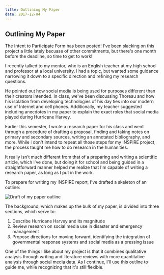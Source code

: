 ```yaml
---
title: Outlining My Paper
date: 2017-12-04
---
```


## Outlining My Paper

The Intent to Participate Form has been posted! I've been slacking on this project a little lately becuase of other commitments, but there's one month before the deadline, so time to get to work!

I recently talked to my mentor, who is an English teacher at my high school and professor at a local university. I had a topic, but wanted some guidance narrowing it down to a specific direction and refining my research questions.

He pointed out how social media is being used for purposes different than their creators intended. In class, we've been discussing Thoreau and how his isolation from developing technologies of his day ties into our modern use of Internet and cell phones. Additionally, my teacher suggested including anecdotes in my paper to explain the exact roles that social media played during Hurricane Harvey.

Earlier this semester, I wrote a research paper for his class and went through a procedure of drafting a proposal, finding and taking notes on primary and secondary sources, writing an annotated bibliography, and more. While I don't intend to repeat all those steps for my INSPIRE project, the process taught me how to do research in the humanities.

It really isn't much different from that of a preparing and writing a scientific article, which I've done, but doing it for school and being guided in a straightforward manner helped me realize that I'm capable of writing a research paper, as long as I put in the work.

To prepare for writing my INSPIRE report, I've drafted a skeleton of an outline:

![Draft of my paper outline]({{'/img/outline.jpg'|prepend:site.baseurl}})

The background, which makes up the bulk of my paper, is divided into three sections, which serve to:

1. Describe Hurricane Harvey and its magnitude
2. Review research on social media use in disaster and emergency management
3. Propose directions for moving forward, identifying the integration of governmental response systems and social media as a pressing issue

One of the things I like about my project is that it combines qualitative analysis through writing and literature reviews with more quantitative analysis through social media data. As I continue, I'll use this outline to guide me, while recognizing that it's still flexible.